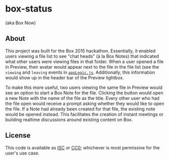 # box-status

(aka Box Now)

## About

This project was built for the Box 2015 hackathon. Essentially, it enabled users viewing a file list to see "chat heads" (à la Box Notes) that indicated what other users were viewing files in that folder. When a user opened a file in Preview, their avatar would appear next to the file in the file list (see the `viewing` and `leaving` events in [`appLogic.js`](https://github.com/mattbasta/box-status/blob/master/appLogic.js). Additionally, this information would show up in the header bar of the Preview lightbox.

To make this more useful, two users viewing the same file in Preview would see an option to start a Box Note for the file. Clicking the button would open a new Note with the name of the file as the title. Every other user who had the file open would receive a prompt asking whether they would like to open the file. If a Note had already been created for that file, the existing note would be opened instead. This facilitates the creation of instant meetings or building realtime discussions around existing content on Box.


## License

This code is available as [ISC](http://opensource.org/licenses/ISC) or [CC0](https://creativecommons.org/publicdomain/zero/1.0/); whichever is most permissive for the user's use case. 
